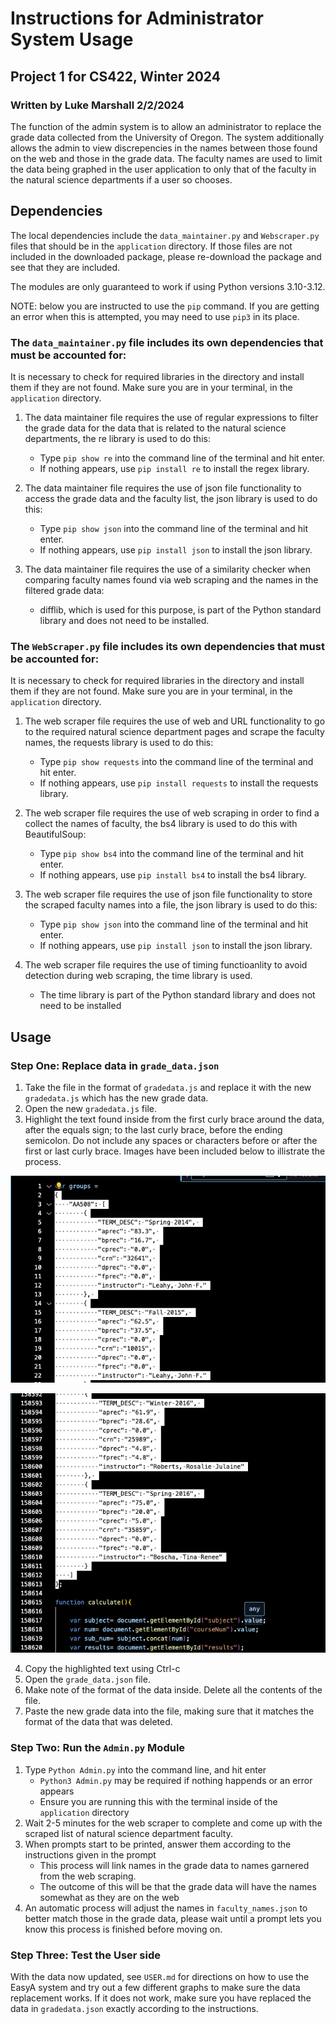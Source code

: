 # Instructions for Administrator System Usage
## Project 1 for CS422, Winter 2024
### Written by Luke Marshall 2/2/2024

The function of the admin system is to allow an administrator to replace the grade data collected from the University of Oregon. The system additionally allows the admin to view discrepencies in the names between those found on the web and those in the grade data. The faculty names are used to limit the data being graphed in the user application to only that of the faculty in the natural science departments if a user so chooses.

## Dependencies

The local dependencies include the `data_maintainer.py` and `Webscraper.py` files that should be in the `application` directory. If those files are not included in the downloaded package, please re-download the package and see that they are included.

The modules are only guaranteed to work if using Python versions 3.10-3.12.

NOTE: below you are instructed to use the `pip` command. If you are getting an error when this is attempted, you may need to use `pip3` in its place.

### The `data_maintainer.py` file includes its own dependencies that must be accounted for:

It is necessary to check for required libraries in the directory and install them if they are not found. Make sure you are in your terminal, in the `application` directory.

1. The data maintainer file requires the use of regular expressions to filter the grade data for the data that is related to the natural science departments, the re library is used to do this:
    - Type `pip show re` into the command line of the terminal and hit enter.
    - If nothing appears, use `pip install re` to install the regex library.

2. The data maintainer file requires the use of json file functionality to access the grade data and the faculty list, the json library is used to do this:
    - Type `pip show json` into the command line of the terminal and hit enter.
    - If nothing appears, use `pip install json` to install the json library.

3. The data maintainer file requires the use of a similarity checker when comparing faculty names found via web scraping and the names in the filtered grade data:
    - difflib, which is used for this purpose, is part of the Python standard library and does not need to be installed.

### The `WebScraper.py` file includes its own dependencies that must be accounted for:

It is necessary to check for required libraries in the directory and install them if they are not found. Make sure you are in your terminal, in the `application` directory.

1. The web scraper file requires the use of web and URL functionality to go to the required natural science department pages and scrape the faculty names, the requests library is used to do this:
    - Type `pip show requests` into the command line of the terminal and hit enter.
    - If nothing appears, use `pip install requests` to install the requests library.

2. The web scraper file requires the use of web scraping in order to find a collect the names of faculty, the bs4 library is used to do this with BeautifulSoup:
    - Type `pip show bs4` into the command line of the terminal and hit enter.
    - If nothing appears, use `pip install bs4` to install the bs4 library.

3. The web scraper file requires the use of json file functionality to store the scraped faculty names into a file, the json library is used to do this:
    - Type `pip show json` into the command line of the terminal and hit enter.
    - If nothing appears, use `pip install json` to install the json library.

4. The web scraper file requires the use of timing functioanlity to avoid detection during web scraping, the time library is used.
    - The time library is part of the Python standard library and does not need to be installed

## Usage

### Step One: Replace data in `grade_data.json`
1. Take the file in the format of `gradedata.js` and replace it with the new `gradedata.js` which has the new grade data.
2. Open the new `gradedata.js` file.
3. Highlight the text found inside from the first curly brace around the data, after the equals sign; to the last curly brace, before the ending semicolon. Do not include any spaces or characters before or after the first or last curly brace. Images have been included below to illistrate the process.

![starting highlight after equals sign, right at first curly brace](./start.png)

![ending highlight after last curly brace, before ending semicolon](./end.png)

4. Copy the highlighted text using Ctrl-c
5. Open the `grade_data.json` file.
6. Make note of the format of the data inside. Delete all the contents of the file.
7. Paste the new grade data into the file, making sure that it matches the format of the data that was deleted.

### Step Two: Run the `Admin.py` Module
1. Type `Python Admin.py` into the command line, and hit enter
    - `Python3 Admin.py` may be required if nothing happends or an error appears
    - Ensure you are running this with the terminal inside of the `application` directory
2. Wait 2-5 minutes for the web scraper to complete and come up with the scraped list of natural science department faculty.
3. When prompts start to be printed, answer them according to the instructions given in the prompt
    - This process will link names in the grade data to names garnered from the web scraping.
    - The outcome of this will be that the grade data will have the names somewhat as they are on the web
4. An automatic process will adjust the names in `faculty_names.json` to better match those in the grade data, please wait until a prompt lets you know this process is finished before moving on.

### Step Three: Test the User side
With the data now updated, see `USER.md` for directions on how to use the EasyA system and try out a few different graphs to make sure the data replacement works. If it does not work, make sure you have replaced the data in `gradedata.json` exactly according to the instructions.